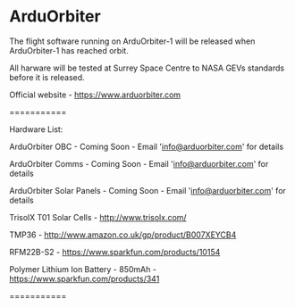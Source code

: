 ArduOrbiter
===========

The flight software running on ArduOrbiter-1 will be released when ArduOrbiter-1 has reached orbit.

All harware will be tested at Surrey Space Centre to NASA GEVs standards before it is released.

Official website - https://www.arduorbiter.com

===========

Hardware List:

ArduOrbiter OBC - Coming Soon - Email 'info@arduorbiter.com' for details

ArduOrbiter Comms - Coming Soon - Email 'info@arduorbiter.com' for details

ArduOrbiter Solar Panels - Coming Soon - Email 'info@arduorbiter.com' for details

TrisolX T01 Solar Cells - http://www.trisolx.com/

TMP36 - http://www.amazon.co.uk/gp/product/B007XEYCB4

RFM22B-S2 - https://www.sparkfun.com/products/10154

Polymer Lithium Ion Battery - 850mAh - https://www.sparkfun.com/products/341

===========

